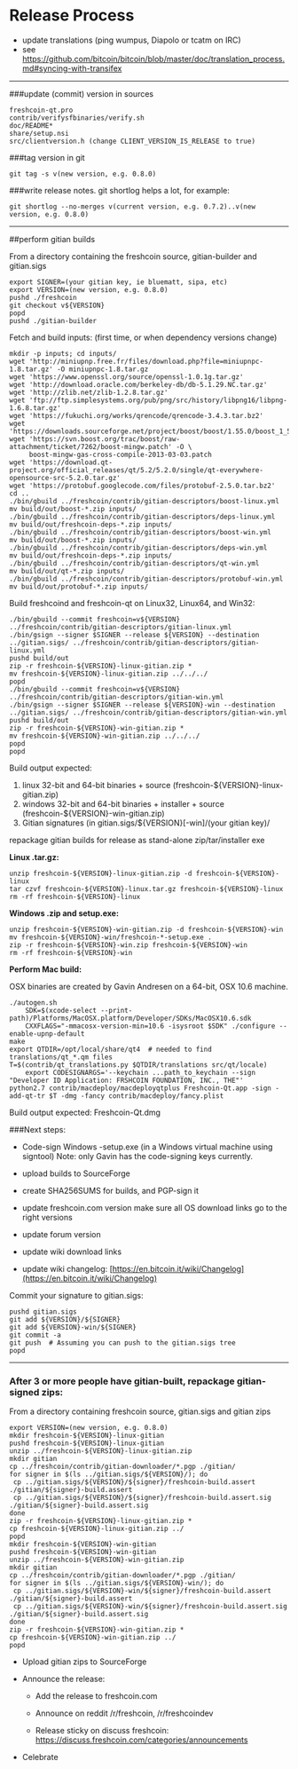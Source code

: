 Release Process
====================

* update translations (ping wumpus, Diapolo or tcatm on IRC)
* see https://github.com/bitcoin/bitcoin/blob/master/doc/translation_process.md#syncing-with-transifex

* * *

###update (commit) version in sources


	freshcoin-qt.pro
	contrib/verifysfbinaries/verify.sh
	doc/README*
	share/setup.nsi
	src/clientversion.h (change CLIENT_VERSION_IS_RELEASE to true)

###tag version in git

	git tag -s v(new version, e.g. 0.8.0)

###write release notes. git shortlog helps a lot, for example:

	git shortlog --no-merges v(current version, e.g. 0.7.2)..v(new version, e.g. 0.8.0)

* * *

##perform gitian builds

 From a directory containing the freshcoin source, gitian-builder and gitian.sigs
  
	export SIGNER=(your gitian key, ie bluematt, sipa, etc)
	export VERSION=(new version, e.g. 0.8.0)
	pushd ./freshcoin
	git checkout v${VERSION}
	popd
	pushd ./gitian-builder

 Fetch and build inputs: (first time, or when dependency versions change)

	mkdir -p inputs; cd inputs/
	wget 'http://miniupnp.free.fr/files/download.php?file=miniupnpc-1.8.tar.gz' -O miniupnpc-1.8.tar.gz
	wget 'https://www.openssl.org/source/openssl-1.0.1g.tar.gz'
	wget 'http://download.oracle.com/berkeley-db/db-5.1.29.NC.tar.gz'
	wget 'http://zlib.net/zlib-1.2.8.tar.gz'
	wget 'ftp://ftp.simplesystems.org/pub/png/src/history/libpng16/libpng-1.6.8.tar.gz'
	wget 'https://fukuchi.org/works/qrencode/qrencode-3.4.3.tar.bz2'
	wget 'https://downloads.sourceforge.net/project/boost/boost/1.55.0/boost_1_55_0.tar.bz2'
	wget 'https://svn.boost.org/trac/boost/raw-attachment/ticket/7262/boost-mingw.patch' -O \
	     boost-mingw-gas-cross-compile-2013-03-03.patch
	wget 'https://download.qt-project.org/official_releases/qt/5.2/5.2.0/single/qt-everywhere-opensource-src-5.2.0.tar.gz'
	wget 'https://protobuf.googlecode.com/files/protobuf-2.5.0.tar.bz2'
	cd ..
	./bin/gbuild ../freshcoin/contrib/gitian-descriptors/boost-linux.yml
	mv build/out/boost-*.zip inputs/
	./bin/gbuild ../freshcoin/contrib/gitian-descriptors/deps-linux.yml
	mv build/out/freshcoin-deps-*.zip inputs/
	./bin/gbuild ../freshcoin/contrib/gitian-descriptors/boost-win.yml
	mv build/out/boost-*.zip inputs/
	./bin/gbuild ../freshcoin/contrib/gitian-descriptors/deps-win.yml
	mv build/out/freshcoin-deps-*.zip inputs/
	./bin/gbuild ../freshcoin/contrib/gitian-descriptors/qt-win.yml
	mv build/out/qt-*.zip inputs/
	./bin/gbuild ../freshcoin/contrib/gitian-descriptors/protobuf-win.yml
	mv build/out/protobuf-*.zip inputs/

 Build freshcoind and freshcoin-qt on Linux32, Linux64, and Win32:
  
	./bin/gbuild --commit freshcoin=v${VERSION} ../freshcoin/contrib/gitian-descriptors/gitian-linux.yml
	./bin/gsign --signer $SIGNER --release ${VERSION} --destination ../gitian.sigs/ ../freshcoin/contrib/gitian-descriptors/gitian-linux.yml
	pushd build/out
	zip -r freshcoin-${VERSION}-linux-gitian.zip *
	mv freshcoin-${VERSION}-linux-gitian.zip ../../../
	popd
	./bin/gbuild --commit freshcoin=v${VERSION} ../freshcoin/contrib/gitian-descriptors/gitian-win.yml
	./bin/gsign --signer $SIGNER --release ${VERSION}-win --destination ../gitian.sigs/ ../freshcoin/contrib/gitian-descriptors/gitian-win.yml
	pushd build/out
	zip -r freshcoin-${VERSION}-win-gitian.zip *
	mv freshcoin-${VERSION}-win-gitian.zip ../../../
	popd
	popd

  Build output expected:

  1. linux 32-bit and 64-bit binaries + source (freshcoin-${VERSION}-linux-gitian.zip)
  2. windows 32-bit and 64-bit binaries + installer + source (freshcoin-${VERSION}-win-gitian.zip)
  3. Gitian signatures (in gitian.sigs/${VERSION}[-win]/(your gitian key)/

repackage gitian builds for release as stand-alone zip/tar/installer exe

**Linux .tar.gz:**

	unzip freshcoin-${VERSION}-linux-gitian.zip -d freshcoin-${VERSION}-linux
	tar czvf freshcoin-${VERSION}-linux.tar.gz freshcoin-${VERSION}-linux
	rm -rf freshcoin-${VERSION}-linux

**Windows .zip and setup.exe:**

	unzip freshcoin-${VERSION}-win-gitian.zip -d freshcoin-${VERSION}-win
	mv freshcoin-${VERSION}-win/freshcoin-*-setup.exe .
	zip -r freshcoin-${VERSION}-win.zip freshcoin-${VERSION}-win
	rm -rf freshcoin-${VERSION}-win

**Perform Mac build:**

  OSX binaries are created by Gavin Andresen on a 64-bit, OSX 10.6 machine.

	./autogen.sh
        SDK=$(xcode-select --print-path)/Platforms/MacOSX.platform/Developer/SDKs/MacOSX10.6.sdk
        CXXFLAGS="-mmacosx-version-min=10.6 -isysroot $SDK" ./configure --enable-upnp-default
	make
	export QTDIR=/opt/local/share/qt4  # needed to find translations/qt_*.qm files
	T=$(contrib/qt_translations.py $QTDIR/translations src/qt/locale)
        export CODESIGNARGS='--keychain ...path_to_keychain --sign "Developer ID Application: FRSHCOIN FOUNDATION, INC., THE"'
	python2.7 contrib/macdeploy/macdeployqtplus Freshcoin-Qt.app -sign -add-qt-tr $T -dmg -fancy contrib/macdeploy/fancy.plist

 Build output expected: Freshcoin-Qt.dmg

###Next steps:

* Code-sign Windows -setup.exe (in a Windows virtual machine using signtool)
 Note: only Gavin has the code-signing keys currently.

* upload builds to SourceForge

* create SHA256SUMS for builds, and PGP-sign it

* update freshcoin.com version
  make sure all OS download links go to the right versions
  
* update forum version

* update wiki download links

* update wiki changelog: [https://en.bitcoin.it/wiki/Changelog](https://en.bitcoin.it/wiki/Changelog)

Commit your signature to gitian.sigs:

	pushd gitian.sigs
	git add ${VERSION}/${SIGNER}
	git add ${VERSION}-win/${SIGNER}
	git commit -a
	git push  # Assuming you can push to the gitian.sigs tree
	popd

-------------------------------------------------------------------------

### After 3 or more people have gitian-built, repackage gitian-signed zips:

From a directory containing freshcoin source, gitian.sigs and gitian zips

	export VERSION=(new version, e.g. 0.8.0)
	mkdir freshcoin-${VERSION}-linux-gitian
	pushd freshcoin-${VERSION}-linux-gitian
	unzip ../freshcoin-${VERSION}-linux-gitian.zip
	mkdir gitian
	cp ../freshcoin/contrib/gitian-downloader/*.pgp ./gitian/
	for signer in $(ls ../gitian.sigs/${VERSION}/); do
	 cp ../gitian.sigs/${VERSION}/${signer}/freshcoin-build.assert ./gitian/${signer}-build.assert
	 cp ../gitian.sigs/${VERSION}/${signer}/freshcoin-build.assert.sig ./gitian/${signer}-build.assert.sig
	done
	zip -r freshcoin-${VERSION}-linux-gitian.zip *
	cp freshcoin-${VERSION}-linux-gitian.zip ../
	popd
	mkdir freshcoin-${VERSION}-win-gitian
	pushd freshcoin-${VERSION}-win-gitian
	unzip ../freshcoin-${VERSION}-win-gitian.zip
	mkdir gitian
	cp ../freshcoin/contrib/gitian-downloader/*.pgp ./gitian/
	for signer in $(ls ../gitian.sigs/${VERSION}-win/); do
	 cp ../gitian.sigs/${VERSION}-win/${signer}/freshcoin-build.assert ./gitian/${signer}-build.assert
	 cp ../gitian.sigs/${VERSION}-win/${signer}/freshcoin-build.assert.sig ./gitian/${signer}-build.assert.sig
	done
	zip -r freshcoin-${VERSION}-win-gitian.zip *
	cp freshcoin-${VERSION}-win-gitian.zip ../
	popd

- Upload gitian zips to SourceForge

- Announce the release:

  - Add the release to freshcoin.com

  - Announce on reddit /r/freshcoin, /r/freshcoindev

  - Release sticky on discuss freshcoin: https://discuss.freshcoin.com/categories/announcements

- Celebrate 
